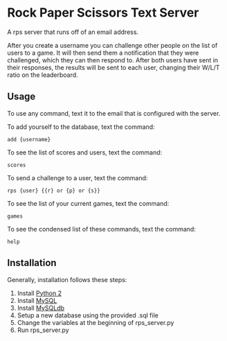 Rock Paper Scissors Text Server
=======
A rps server that runs off of an email address.

After you create a username you can challenge other people on the list of users to a game. It will then send them a notification that they were challenged, which they can then respond to. After both users have sent in their responses, the results will be sent to each user, changing their W/L/T ratio on the leaderboard.

Usage
-------
To use any command, text it to the email that is configured with the server.

To add yourself to the database, text the command:
    
    add {username}
    
To see the list of scores and users, text the command:
    
    scores
    
To send a challenge to a user, text the command:

    rps {user} {{r} or {p} or {s}}
    
To see the list of your current games, text the command:

    games
    
To see the condensed list of these commands, text the command:

    help

Installation
-------
Generally, installation follows these steps:

1. Install [Python 2](https://www.python.org/download/)
2. Install [MySQL](http://dev.mysql.com/downloads/)
3. Install [MySQLdb](http://sourceforge.net/projects/mysql-python/)
4. Setup a new database using the provided .sql file
5. Change the variables at the beginning of rps_server.py
6. Run rps_server.py
